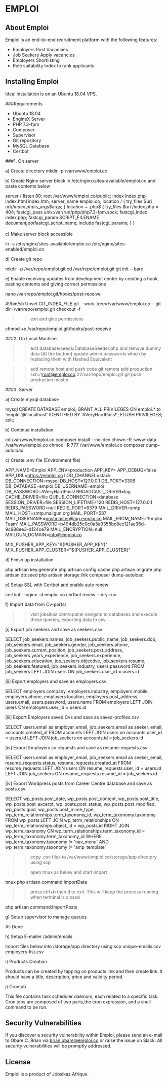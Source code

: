 # EMPLOI

## About Emploi

Emploi is an end-to-end recruitment platform with the following features:

- Employers Post Vacancies
- Job Seekers Apply vacancies
- Employers Shortlisting
- Role suitability Index to rank applicants

## Installing Emploi

Ideal installation is on an Ubuntu 18.04 VPS.

###Requirements
- Ubuntu 18.04
- EngineX Server
- PHP 7.3-fpm
- Composer
- Supervisor
- Git repository
- MySQL Database
- Certbot

###1. On server

a) Create directory
mkdir -p /var/www/emploi.co

b) Create Nginx server block in /etc/nginx/sites-available/emploi.co and paste contents below

server {
    listen 80;
    root /var/www/emploi.co/public;
    index index.php index.html index.htm;
    server_name emploi.co;
    location / {
           try_files $uri $uri/ /index.php$is_args$args;
    }
    location ~ \.php$ {
           try_files $uri /index.php = 404;
           fastcgi_pass unix:/var/run/php/php7.3-fpm.sock;
           fastcgi_index index.php;
           fastcgi_param SCRIPT_FILENAME $document_root$fastcgi_script_name;
           include fastcgi_params;
    }
}

c) Make server block accessible

ln -s /etc/nginx/sites-available/emploi.co /etc/nginx/sites-enabled/emploi.co

d) Create git repo

mkdir -p /var/repo/emploi.git
cd /var/repo/emploi.git
git init --bare

e) Enable receiving updates from development center by creating a hook, pasting contents and giving correct permissions

nano /var/repo/emploi.git/hooks/post-receive

#!/bin/sh
Unset GIT_INDEX_FILE
git --work-tree=/var/www/emploi.co --git-dir=/var/repo/emploi.git checkout -f

>>exit and give permissions

chmod +x /var/repo/emploi.git/hooks/post-receive

###2. On Local Machine

>>edit database/seeds/DatabaseSeeder.php and remove dummy data (At the bottom)
>>update admin passwords which by replacing them with Hashed Equivalent

>>add remote host and push code
git remote add production ssh://root@emploi.co:22/var/repo/emploi.git
git push production master

###3. Server

a) Create mysql database

mysql
CREATE DATABASE emploi;
GRANT ALL PRIVILEGES ON emploi.* to 'emploi'@'localhost' IDENTIFIED BY 'AVeryHardPass!';
FLUSH PRIVILEGES;
exit;

b) Continue installation

cd /var/www/emploi.co
composer install --no-dev
chown -R :www-data /var/www/emploi.co
chmod -R 777 /var/www/emploi.co
composer dump-autoload

c) Create .env file (Environment file)

APP_NAME=Emploi
APP_ENV=production
APP_KEY=
APP_DEBUG=false
APP_URL=https://emploi.co
LOG_CHANNEL=stack
DB_CONNECTION=mysql
DB_HOST=127.0.0.1
DB_PORT=3306
DB_DATABASE=emploi
DB_USERNAME=emploi
DB_PASSWORD=AVeryHardPass!
BROADCAST_DRIVER=log
CACHE_DRIVER=file
QUEUE_CONNECTION=database
SESSION_DRIVER=file
SESSION_LIFETIME=120
REDIS_HOST=127.0.0.1
REDIS_PASSWORD=null
REDIS_PORT=6379
MAIL_DRIVER=smtp
MAIL_HOST=smtp.mailgun.org
MAIL_PORT=587
MAIL_USERNAME=postmaster@mg.emploi.co
MAIL_FROM_NAME='Emploi Team'
MAIL_PASSWORD=b494db25c0c0a5a9355bc8ec121ae36d-9c988ee3-d124ce79
MAIL_ENCRYPTION=null
MAILGUN_DOMAIN=info@emploi.co

MIX_PUSHER_APP_KEY="${PUSHER_APP_KEY}"
MIX_PUSHER_APP_CLUSTER="${PUSHER_APP_CLUSTER}"

d) Finish up installation

php artisan key:generate
php artisan config:cache
php artisan migrate
php artisan db:seed
php artisan storage:link
composer dump-autoload

e) Setup SSL with Certbot and enable auto renew

certbot --nginx -d emploi.co
certbot renew --dry-run

f) Import data from Cv-portal

>>visit jobsikaz.com/cpanel
>>navigate to databases and execute these queries, exporting data to csv

[i] Export job seekers and save as seekers.csv

SELECT job_seekers.names, job_seekers.public_name, job_seekers.dob, job_seekers.email, job_seekers.gender, job_seekers.phone, job_seekers.current_position, job_seekers.post_address, job_seekers.years_experience, job_seekers.experience, job_seekers.education, job_seekers.objective, job_seekers.resume, job_seekers.featured, job_seekers.industry, users.password FROM job_seekers
LEFT JOIN users ON job_seekers.user_id = users.id

[ii] Export employers and save as employers.csv

SELECT employers.company, employers.industry, employers.mobile, employers.phone, employers.location, employers.post_address, users.email, users.password, users.name FROM employers
LEFT JOIN users ON employers.user_id = users.id

[iii] Export Employers saved Cvs and save as saved-profiles.csv

SELECT users.email as employer_email, job_seekers.email as seeker_email, accounts.created_at FROM accounts
LEFT JOIN users on accounts.user_id = users.id
LEFT JOIN job_seekers on accounts.id = job_seekers.id

[iv] Export Employers cv requests and save as resume-requests.csv

SELECT users.email as employer_email, job_seekers.email as seeker_email, resume_requests.status, resume_requests.created_at FROM resume_requests
LEFT JOIN users ON resume_requests.user_id = users.id
LEFT JOIN job_seekers ON resume_requests.resume_id = job_seekers.id

[iv] Export Wordpress posts from Career Centre database and save as posts.csv

SELECT wp_posts.post_date, wp_posts.post_content, wp_posts.post_title, wp_posts.post_excerpt, wp_posts.post_status, wp_posts.post_modified, wp_posts.guid, wp_posts.post_mime_type, wp_term_relationships.term_taxonomy_id, wp_term_taxonomy.taxonomy FROM wp_posts LEFT JOIN wp_term_relationships ON wp_term_relationships.object_id = wp_posts.id RIGHT JOIN wp_term_taxonomy ON wp_term_relationships.term_taxonomy_id = wp_term_taxonomy.term_taxonomy_id WHERE wp_term_taxonomy.taxonomy != 'nav_menu' AND wp_term_taxonomy.taxonomy != 'amp_template'

>>copy .csv files to /var/www/emploi.co/storage/app directory using scp

>>open tmux as below and start import

tmux
php artisan command:ImportData

>> press ctrl+b then d to exit. This will keep the process running when terminal is closed

php artisan command:ImportPosts

g) Setup supervisor to manage queues

All Done

h) Setup E-mailer /admin/emails

Import files below into /storage/app directory using scp
unique-emails.csv
employers-list.csv

i) Products Creation

  Products can be created by tapping on products link and then create link. It should have a title, description, price and validity period.

j) Crontab

  This file contains task scheduler daemom, each related to a specific task. Cron jobs are composed of two parts,the cron expression, and a shell command to be run.


## Security Vulnerabilities

If you discover a security vulnerability within Emploi, please send an e-mail to Obare C. Brian via [brian.obare@emploi.co](mailto:brian.obare@emploi.co) or raise the issue on Slack. All security vulnerabilities will be promptly addressed.

## License

Emploi is a product of Jobsikaz Afrique.
